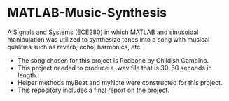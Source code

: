 # MATLAB-Music-Synthesis
A Signals and Systems (ECE280) in which MATLAB and sinusoidal manipulation was utilized to synthesize tones into a song with musical qualities such as reverb, echo, harmonics, etc.

- The song chosen for this project is Redbone by Childish Gambino. 
- This project needed to produce a .wav file that is 30-60 seconds in length.
- Helper methods myBeat and myNote were constructed for this project. 
- This repository includes a final report on the project.
